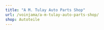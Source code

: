 ```yaml
---
title: "A M. Tulay Auto Parts Shop"
url: /voinjama/a-m-tulay-auto-parts-shop/
shop: Autoteile
---
```


